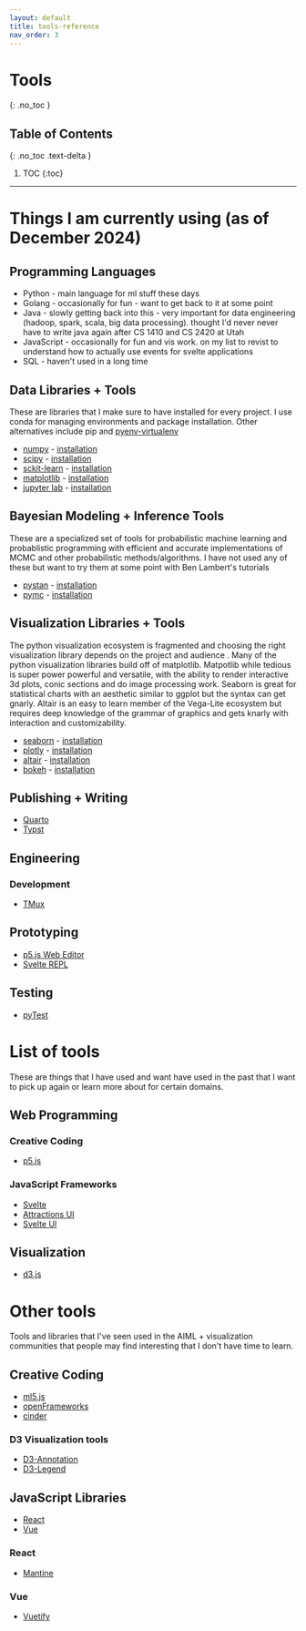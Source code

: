 ```yaml
---
layout: default
title: tools-reference
nav_order: 3
---
```


# Tools
{: .no_toc }

## Table of Contents
{: .no_toc .text-delta }

1. TOC
{:toc}

---
# Things I am currently using (as of December 2024)

## Programming Languages 
* Python - main language for ml stuff these days
* Golang - occasionally for fun - want to get back to it at some point
* Java - slowly getting back into this - very important for data engineering (hadoop, spark, scala, big data processing). thought I'd never never have to write java again after CS 1410 and CS 2420 at Utah
* JavaScript - occasionally for fun and vis work. on my list to revist to understand how to actually use events for svelte applications
* SQL - haven't used in a long time 

## Data Libraries + Tools
These are libraries that I make sure to have installed for every project. I use conda for managing environments and package installation. Other alternatives include pip and [pyenv-virtualenv](https://jakobj.dev/posts/pyenv/#installation) 
* [numpy](https://numpy.org) - [installation](https://numpy.org/install/) 
* [scipy]() - [installation](https://scipy.org/install/)
* [sckit-learn](https://scipy.org/) - [installation](https://scikit-learn.org/stable/install.html) 
* [matplotlib](https://matplotlib.org/) - [installation](https://matplotlib.org/stable/install/index.html)
* [jupyter lab](https://jupyter.org/) - [installation](https://jupyter.org/install)

## Bayesian Modeling + Inference Tools
These are a specialized set of tools for probabilistic machine learning and probablistic programming with efficient and accurate implementations of MCMC and other probabilistic methods/algorithms. I have not used any of these but want to try them at some point with Ben Lambert's tutorials
* [pystan](https://pystan.readthedocs.io/en/latest/) - [installation](https://pystan.readthedocs.io/en/latest/installation.html)
* [pymc](https://www.pymc.io/welcome.html) - [installation](https://www.pymc.io/projects/docs/en/latest/installation.html)

## Visualization Libraries + Tools
The python visualization ecosystem is fragmented and choosing the right visualization library depends on the project and audience . Many of the python visualization libraries build off of matplotlib. Matpotlib while tedious is super power powerful and versatile, with the ability to render interactive 3d plots, conic sections and do image processing work. Seaborn is great for statistical charts with an aesthetic similar to ggplot but the syntax can get gnarly. Altair is an easy to learn member of the Vega-Lite ecosystem but requires deep knowledge of the grammar of graphics and gets knarly with interaction and customizability.
* [seaborn](https://seaborn.pydata.org) - [installation](https://seaborn.pydata.org/installing.html)
* [plotly](https://plotly.com/python/) - [installation](https://plotly.com/python/getting-started/#installation)
* [altair](https://altair-viz.github.io) - [installation](https://altair-viz.github.io/getting_started/installation.html)
* [bokeh](https://bokeh.org/) - [installation](https://docs.bokeh.org/en/latest/docs/first_steps/installation.html)

## Publishing + Writing
* [Quarto](https://quarto.org/)
* [Typst](https://typst.app/)

## Engineering 
### Development 
* [TMux](https://hamvocke.com/blog/a-quick-and-easy-guide-to-tmux/)

## Prototyping 
* [p5.js Web Editor](https://editor.p5js.org/)
* [Svelte REPL](https://svelte.dev/repl/)
## Testing
* [pyTest](https://docs.pytest.org/en/stable/)

# List of tools 
These are things that I have used and want have used in the past that I want to pick up again or learn more about for certain domains.
## Web Programming
### Creative Coding 
* [p5.js](https://p5js.org/)

### JavaScript Frameworks
* [Svelte](https://svelte.dev/)
* [Attractions UI](https://illright.github.io/attractions/)
* [Svelte UI](https://svelteui.dev/)

## Visualization 
* [d3.js](https://d3js.org/)

# Other tools
Tools and libraries that I've seen used in the AIML + visualization communities that people may find interesting that I don't have time to learn.
## Creative Coding  
* [ml5.js](https://ml5js.org/)
* [openFrameworks](https://openframeworks.cc/)
* [cinder](https://libcinder.org/)

### D3 Visualization tools
* [D3-Annotation](https://d3-annotation.susielu.com/)
* [D3-Legend](https://d3-legend.susielu.com/)

## JavaScript Libraries 
* [React](https://react.dev/)
* [Vue](https://vuejs.org/)

### React
* [Mantine](https://mantine.dev/)
### Vue 
* [Vuetify](https://vuetifyjs.com/en/)










